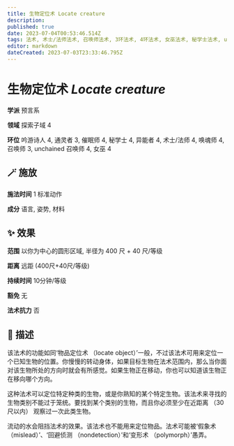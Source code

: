 ```yaml
---
title: 生物定位术 Locate creature
description: 
published: true
date: 2023-07-04T00:53:46.514Z
tags: 法术, 术士/法师法术, 召唤师法术, 3环法术, 4环法术, 女巫法术, 秘学士法术, unchained 召唤师法术, 吟游诗人法术, 异能者法术, 预言系, 催眠师法术, 通灵者法术, 唤魂师法术, 探索子域
editor: markdown
dateCreated: 2023-07-03T23:33:46.795Z
---
```


# **生物定位术** *Locate creature*

**学派** 预言系 

**领域** 探索子域 4

**环位** 吟游诗人 4, 通灵者 3, 催眠师 4, 秘学士 4, 异能者 4, 术士/法师 4, 唤魂师 4, 召唤师 3, unchained 召唤师 4, 女巫 4

## 🪄 施放

**施法时间** 1 标准动作

**成分** 语言, 姿势, 材料

## ✨ 效果  

**范围** 以你为中心的圆形区域, 半径为 400 尺 + 40 尺/等级

**距离** 远距 (400尺+40尺/等级)  

**持续时间** 10分钟/等级 

**豁免** 无

**法术抗力** 否

## 📖 描述

该法术的功能如同‘物品定位术 （locate object）’一般，不过该法术可用来定位一个已知生物的位置。你慢慢的转动身体，如果目标生物在法术范围内，那么当你面对该生物所处的方向时就会有所感觉。如果生物正在移动，你也可以知道该生物正在移向哪个方向。

这种法术可以定位特定种类的生物，或是你熟知的某个特定生物。该法术来寻找的生物类别不能过于笼统。要找到某个类别的生物，而且你必须至少在近距离 （30尺以内） 观察过一次此类生物。

流动的水会阻挡法术的效果。该法术也不能用来定位物品。法术可能被‘假象术 （mislead）’、‘回避侦测 （nondetection）’和‘变形术 （polymorph）’愚弄。
    